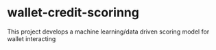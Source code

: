 # wallet-credit-scorinng
This project develops a machine learning/data driven scoring model for wallet interacting
